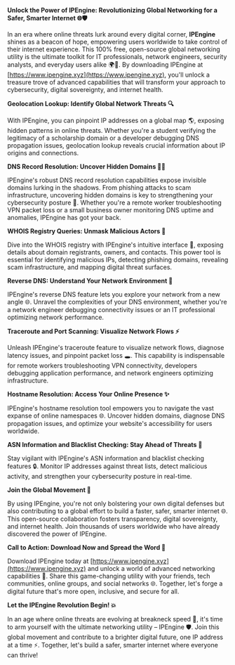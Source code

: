 **Unlock the Power of IPEngine: Revolutionizing Global Networking for a Safer, Smarter Internet 🌐🛡️**

In an era where online threats lurk around every digital corner, **IPEngine** shines as a beacon of hope, empowering users worldwide to take control of their internet experience. This 100% free, open-source global networking utility is the ultimate toolkit for IT professionals, network engineers, security analysts, and everyday users alike 🌍📡. By downloading IPEngine at [https://www.ipengine.xyz](https://www.ipengine.xyz), you'll unlock a treasure trove of advanced capabilities that will transform your approach to cybersecurity, digital sovereignty, and internet health.

**Geolocation Lookup: Identify Global Network Threats 🔍**

With IPEngine, you can pinpoint IP addresses on a global map 🌎, exposing hidden patterns in online threats. Whether you're a student verifying the legitimacy of a scholarship domain or a developer debugging DNS propagation issues, geolocation lookup reveals crucial information about IP origins and connections.

**DNS Record Resolution: Uncover Hidden Domains 🕵️‍♂️**

IPEngine's robust DNS record resolution capabilities expose invisible domains lurking in the shadows. From phishing attacks to scam infrastructure, uncovering hidden domains is key to strengthening your cybersecurity posture 🔐. Whether you're a remote worker troubleshooting VPN packet loss or a small business owner monitoring DNS uptime and anomalies, IPEngine has got your back.

**WHOIS Registry Queries: Unmask Malicious Actors 👊**

Dive into the WHOIS registry with IPEngine's intuitive interface 📡, exposing details about domain registrants, owners, and contacts. This power tool is essential for identifying malicious IPs, detecting phishing domains, revealing scam infrastructure, and mapping digital threat surfaces.

**Reverse DNS: Understand Your Network Environment 🔬**

IPEngine's reverse DNS feature lets you explore your network from a new angle 🌐. Unravel the complexities of your DNS environment, whether you're a network engineer debugging connectivity issues or an IT professional optimizing network performance.

**Traceroute and Port Scanning: Visualize Network Flows ⚡️**

Unleash IPEngine's traceroute feature to visualize network flows, diagnose latency issues, and pinpoint packet loss 🕳. This capability is indispensable for remote workers troubleshooting VPN connectivity, developers debugging application performance, and network engineers optimizing infrastructure.

**Hostname Resolution: Access Your Online Presence ✨**

IPEngine's hostname resolution tool empowers you to navigate the vast expanse of online namespaces 🌐. Uncover hidden domains, diagnose DNS propagation issues, and optimize your website's accessibility for users worldwide.

**ASN Information and Blacklist Checking: Stay Ahead of Threats 🔴**

Stay vigilant with IPEngine's ASN information and blacklist checking features 🔒. Monitor IP addresses against threat lists, detect malicious activity, and strengthen your cybersecurity posture in real-time.

**Join the Global Movement 🚀**

By using IPEngine, you're not only bolstering your own digital defenses but also contributing to a global effort to build a faster, safer, smarter internet 🌐. This open-source collaboration fosters transparency, digital sovereignty, and internet health. Join thousands of users worldwide who have already discovered the power of IPEngine.

**Call to Action: Download Now and Spread the Word 🎉**

Download IPEngine today at [https://www.ipengine.xyz](https://www.ipengine.xyz) and unlock a world of advanced networking capabilities 🔑. Share this game-changing utility with your friends, tech communities, online groups, and social networks 🌐. Together, let's forge a digital future that's more open, inclusive, and secure for all.

**Let the IPEngine Revolution Begin! 💥**

In an age where online threats are evolving at breakneck speed 🔴, it's time to arm yourself with the ultimate networking utility – IPEngine 🛡️. Join this global movement and contribute to a brighter digital future, one IP address at a time ⚡️. Together, let's build a safer, smarter internet where everyone can thrive!